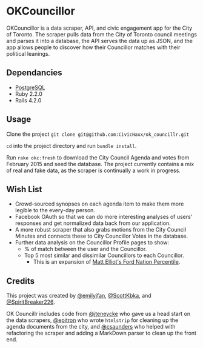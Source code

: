 # OKCouncillor

OKCouncillor is a data scraper, API, and civic engagement app for the City of Toronto. The scraper pulls data from the City of Toronto council meetings and parses it into a database, the API serves the data up as JSON, and the app allows people to discover how their Councillor matches with their political leanings.

## Dependancies
- [PostgreSQL](http://www.postgresql.org/)
- Ruby 2.2.0
- Rails 4.2.0

## Usage

Clone the project
`git clone git@github.com:CivicHaxx/ok_councillr.git`

`cd` into the project directory and run `bundle install`.

Run `rake okc:fresh` to download the City Council Agenda and votes from February 2015 and seed the database. The project currently contains a mix of real and fake data, as the scraper is continually a work in progress. 

## Wish List
- Crowd-sourced synopses on each agenda item to make them more legible to the every-day person.
- Facebook OAuth so that we can do more interesting analyses of users' responses and get normalized data back from our application.
- A more robust scraper that also grabs motions from the City Council Minutes and connects these to City Councillor Votes in the database. 
- Further data analysis on the Councillor Profile pages to show:
  + % of match between the user and the Councillor.
  + Top 5 most similar and dissimilar Councillors to each Councillor.
    * This is an expansion of [Matt Elliot's Ford Nation Percentile](matt).

## Credits
This project was created by [@emilyjfan](https://github.com/emilyjfan), [@ScottKbka](https://github.com/ScottKbka), and [@SpiritBreaker226](https://github.com/SpiritBreaker226).

OK Councillr includes code from [@jteneycke](https://github.com/jteneycke) who gave us a head start on the data scrapers, [@epitron](https://github.com/epitron) who wrote `htmlstrip` for cleaning up the agenda documents from the city, and [@csaunders](https://github.com/csaunders) who helped with refactoring the scraper and adding a MarkDown parser to clean up the front end.


[matt]: https://docs.google.com/spreadsheets/d/15MGvjaWaEZUbNk9MxTuoI_oJQ_dVFt-bOyoHHT3YFS8/edit
